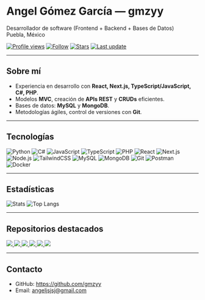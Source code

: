# Angel Gómez García — gmzyy
Desarrollador de software (Frontend + Backend + Bases de Datos)  
Puebla, México

[![Profile views](https://komarev.com/ghpvc/?username=gmzyy&style=flat)](https://github.com/gmzyy)
[![Follow](https://img.shields.io/github/followers/gmzyy?label=Seguidores&style=flat)](https://github.com/gmzyy?tab=followers)
[![Stars](https://img.shields.io/github/stars/gmzyy?label=Stars%20totales&style=flat)](https://github.com/gmzyy?tab=repositories)
[![Last update](https://img.shields.io/badge/Última%20actualización-Auto-blue.svg)](#)

---

## Sobre mí
- Experiencia en desarrollo con **React, Next.js, TypeScript/JavaScript, C#, PHP**.  
- Modelos **MVC**, creación de **APIs REST** y **CRUDs** eficientes.  
- Bases de datos: **MySQL** y **MongoDB**.  
- Metodologías ágiles, control de versiones con **Git**.

---

## Tecnologías
![Python](https://img.shields.io/badge/Python-3776AB?logo=python&logoColor=white)
![C#](https://img.shields.io/badge/C%23-239120?logo=csharp&logoColor=white)
![JavaScript](https://img.shields.io/badge/JavaScript-F7DF1E?logo=javascript&logoColor=black)
![TypeScript](https://img.shields.io/badge/TypeScript-3178C6?logo=typescript&logoColor=white)
![PHP](https://img.shields.io/badge/PHP-777BB4?logo=php&logoColor=white)
![React](https://img.shields.io/badge/React-20232A?logo=react&logoColor=61DAFB)
![Next.js](https://img.shields.io/badge/Next.js-000000?logo=nextdotjs&logoColor=white)
![Node.js](https://img.shields.io/badge/Node.js-339933?logo=nodedotjs&logoColor=white)
![TailwindCSS](https://img.shields.io/badge/TailwindCSS-06B6D4?logo=tailwindcss&logoColor=white)
![MySQL](https://img.shields.io/badge/MySQL-4479A1?logo=mysql&logoColor=white)
![MongoDB](https://img.shields.io/badge/MongoDB-47A248?logo=mongodb&logoColor=white)
![Git](https://img.shields.io/badge/Git-F05032?logo=git&logoColor=white)
![Postman](https://img.shields.io/badge/Postman-FF6C37?logo=postman&logoColor=white)
![Docker](https://img.shields.io/badge/Docker-2496ED?logo=docker&logoColor=white)

---

## Estadísticas
![Stats](https://github-readme-stats.vercel.app/api?username=gmzyy&show_icons=true&theme=transparent&hide_title=true)
![Top Langs](https://github-readme-stats.vercel.app/api/top-langs/?username=gmzyy&layout=compact&theme=transparent)

---

## Repositorios destacados
<!-- Puedes cambiar los nombres de repo si decides destacar otros -->
<a href="https://github.com/gmzyy/kanban-api">
  <img src="https://github-readme-stats.vercel.app/api/pin/?username=gmzyy&repo=kanban-api&theme=transparent" />
</a>
<a href="https://github.com/gmzyy/Capas">
  <img src="https://github-readme-stats.vercel.app/api/pin/?username=gmzyy&repo=Capas&theme=transparent" />
</a>
<a href="https://github.com/gmzyy/MVC">
  <img src="https://github-readme-stats.vercel.app/api/pin/?username=gmzyy&repo=MVC&theme=transparent" />
</a>
<a href="https://github.com/gmzyy/SoporteTSX">
  <img src="https://github-readme-stats.vercel.app/api/pin/?username=gmzyy&repo=SoporteTSX&theme=transparent" />
</a>
<a href="https://github.com/gmzyy/ViteTypescript">
  <img src="https://github-readme-stats.vercel.app/api/pin/?username=gmzyy&repo=ViteTypescript&theme=transparent" />
</a>
<a href="https://github.com/gmzyy/BarberProyecto">
  <img src="https://github-readme-stats.vercel.app/api/pin/?username=gmzyy&repo=BarberProyecto&theme=transparent" />
</a>

---

## Contacto
- GitHub: https://github.com/gmzyy  
- Email: angeljsjsj@gmail.com
  

